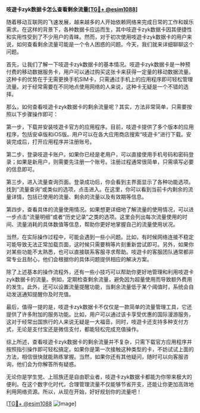 **吱遊卡zyk数据卡怎么查看剩余流量[[TG💪+ @esim1088](https://t.me/s/esim1088)]**

随着移动互联网的飞速发展，越来越多的人开始依赖网络来完成日常的工作和娱乐需求。在这样的背景下，各种数据卡应运而生，其中吱遊卡zyk数据卡因其便捷性和实用性受到了不少用户的青睐。然而，对于初次使用吱遊卡zyk数据卡的用户来说，如何查看剩余流量可能是一个令人困惑的问题。今天，我们就来详细聊聊这个问题。

首先，让我们了解一下吱遊卡zyk数据卡的基本情况。吱遊卡zyk数据卡是一种预付费的移动数据服务卡，用户可以通过购买这张卡来获得一定量的移动数据流量。这种卡的优势在于无需更换手机SIM卡，只需通过手机上的应用程序即可轻松管理流量。对于经常需要在不同地点使用网络的人来说，这种卡无疑是一个不错的选择。

那么，如何查看吱遊卡zyk数据卡的剩余流量呢？其实，方法非常简单，只需要按照以下步骤操作即可：

第一步，下载并安装吱遊卡官方的应用程序。目前，吱遊卡提供了多个版本的应用程序，包括安卓版和iOS版。用户可以在各大应用商店搜索“吱遊卡”进行下载。安装完成后，打开应用程序并注册账号。

第二步，登录吱遊卡账户。如果你已经是老用户，可以直接使用手机号码和密码登录；如果是新用户，则需要先注册一个账号。注册过程通常很简单，只需填写必要的信息即可。

第三步，进入流量查询页面。登录成功后，你会看到主界面显示了各种功能选项。找到“流量查询”或类似的选项，点击进入。在这里，你可以看到当前卡内剩余的流量详情，包括已使用的流量、剩余的流量以及有效期等信息。

第四步，查看具体的流量使用情况。如果想更详细地了解流量的使用情况，可以进一步点击“流量明细”或者“历史记录”之类的选项。这里会列出每次流量使用的时间、流量消耗的具体数值等信息，帮助你更好地掌握自己的流量使用状况。

当然，在实际操作过程中，可能会遇到一些小问题。比如，有时候网络连接不稳定可能导致无法正常加载页面，这时候只需要稍等片刻重新尝试即可。另外，如果你对某些功能不太熟悉，也可以直接联系客服寻求帮助。吱遊卡的客服团队通常都非常专业且耐心，他们会根据你的具体问题提供相应的解决方案。

除了上述基本的操作流程外，还有一些小技巧可以帮助你更好地管理和利用吱遊卡zyk数据卡的流量。例如，定期检查剩余流量，避免因为超量使用而导致额外费用的发生。此外，还可以设置流量提醒功能，当剩余流量低于某个阈值时，系统会自动发送通知提醒你及时充值。

最后，值得一提的是，吱遊卡zyk数据卡不仅仅是一款简单的流量管理工具，它还提供了许多附加的服务功能。比如，用户可以通过该卡享受优惠的国际漫游服务，这对于经常出国旅行的人来说无疑是一大福音。同时，吱遊卡还支持多种支付方式，无论是支付宝还是微信支付，都能轻松完成充值操作。

综上所述，查看吱遊卡zyk数据卡的剩余流量并不复杂，只需下载官方应用程序并按照指引操作即可轻松搞定。如果你是第一次接触这种类型的卡，不妨试试上面的方法，相信很快就能熟练掌握。当然，如果你还有其他疑问，随时可以向客服咨询，他们会为你解答所有疑惑。

无论你是学生党、上班族还是自由职业者，吱遊卡zyk数据卡都能为你带来极大的便利。在这个数字化时代，合理管理流量不仅能够节省开支，还能让你更加高效地利用网络资源。所以，从现在开始，好好规划你的流量吧！

[[TG💪+ @esim1088](https://t.me/s/esim1088) ![Image](https://i.postimg.cc/4NQfJmqS/Snipaste-2025-05-13-00-14-12.png)]